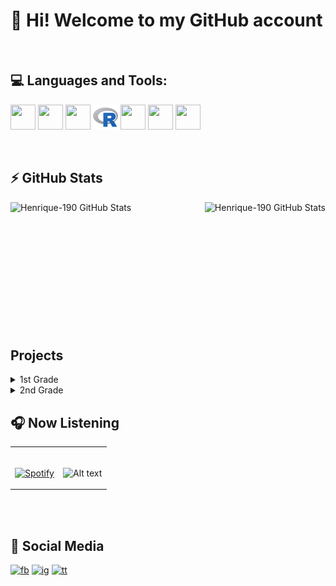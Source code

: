 # 👋 Hi! Welcome to my GitHub account 

<br>

## 💻 Languages and Tools:
<img height="40" width="40" src="https://cdn.icon-icons.com/icons2/1381/PNG/512/applicationshaskell_93694.png"/>   <img height="40" width="40" src="https://cdn.icon-icons.com/icons2/2415/PNG/512/c_line_logo_icon_146612.png"/>   <img height="40" width="40" src="https://cdn.icon-icons.com/icons2/159/PNG/256/java_22523.png"/>   <img height="40" width="40" src="https://raw.githubusercontent.com/github/explore/80688e429a7d4ef2fca1e82350fe8e3517d3494d/topics/r/r.png"/>   <img height="40" width="40" src="https://cdn.icon-icons.com/icons2/3053/PNG/512/microsoft_visual_studio_code_alt_macos_bigsur_icon_189956.png"/>   <img height="40" width="40" src="https://cdn.icon-icons.com/icons2/3053/PNG/512/intellij_clion_macos_bigsur_icon_190059.png"/>   <img height="40" width="40" src="https://cdn.icon-icons.com/icons2/3053/PNG/512/intellij_macos_bigsur_icon_190061.png"/>

<br>

## ⚡ GitHub Stats
<img align="left" alt="Henrique-190 GitHub Stats" src="https://github-readme-stats-henrique-190.vercel.app/api?username=henrique-190&show_icons=true&hide_border=true&theme=react&include_all_commits=true)" />

<img align="right" alt="Henrique-190 GitHub Stats" src="https://github-readme-stats-henrique-190.vercel.app/api/top-langs/?username=henrique-190&show_icons=true&hide_border=true&theme=react&include_all_commits=true)"/>

<br><br><br><br><br><br><br><br><br><br><br><br>

## Projects
<details>
  <summary>1st Grade</summary>
    <details>
      <summary>2nd Semester</summary>
        <ul>
          <li>
            <div>
              <a href="url">Laboratórios de Informática I</a></li>
            </div>
        </ul>
    </details>
    <details>
      <summary>2nd Semester</summary>
        <ul>
          <li>
            <div>
              <a href="https://github.com/Henrique-190/University/tree/main/1st%20Grade/2nd%20Semester/LI2">Laboratórios de Informática II</a></li>
            </div>
        </ul>
    </details>
</details>

<details>
  <summary>2nd Grade</summary>
    <div>
      <details>
        <summary>1st Semester</summary>
          <ul>
            <li>
              <div>
                <a href="https://github.com/Henrique-190/University/tree/main/2nd%20Grade/1st%20Semester/Comunica%C3%A7%C3%A3o%20de%20Dados">Comunicação de Dados</a>
              </div>
            </li>
          </ul>
      </details>
    </div>
    <div>  
      <details>
      <summary>2nd Semester</summary>
        <ul>
          <li><a href="https://github.com/Henrique-190/University/tree/main/2nd%20Grade/2nd%20Semester/CP">Cálculo de Programas</a></li>
          <li><a href="https://github.com/Henrique-190/University/tree/main/2nd%20Grade/2nd%20Semester/LI3">Laboratórios de Informática III</a></li>
          <li><a href="https://github.com/Henrique-190/University/tree/main/2nd%20Grade/2nd%20Semester/POO">Programação Orientada aos Objetos</a></li>
          <li><a href="https://github.com/Henrique-190/University/tree/main/2nd%20Grade/2nd%20Semester/SO">Sistemas Operativos</a></li>
        </ul>
    </details>
</details>

## 🎧 Now Listening
<table width="100%">
  <tr>
  <td width="50%">
      
&nbsp; <br> [![Spotify](https://novatorem-henrique-190.vercel.app/api/spotify)](https://open.spotify.com/user/x8x10e9k61yoscgk3qsxckogt)
  </td>
  <td width="50%">
    
<br>![Alt text](https://spotify-recently-played-readme.vercel.app/api?user=x8x10e9k61yoscgk3qsxckogt&count=3)
  </td>
  </table>

<br><br>

## 📱 Social Media

<a href=”https://www.facebook.com/henrique.alvelos/”><img border="0" alt="fb" src="https://cdn2.iconfinder.com/data/icons/social-media-applications/64/social_media_applications_1-facebook-256.png" width="40" height="40"></a>
<a href=”https://www.instagram.com/henrique_0911/”><img border="0" alt="ig" src="https://cdn3.iconfinder.com/data/icons/social-network-30/512/social-03-256.png" width="40" height="40"></a> 
<a href=”https://twitter.com/centonoventa”><img border="0" alt="tt" src="https://cdn2.iconfinder.com/data/icons/social-media-applications/64/social_media_applications_6-twitter-256.png" width="40" height="40"></a> 

